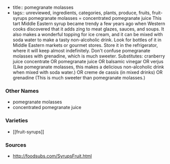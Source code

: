- title:: pomegranate molasses
- tags:: unreviewed, ingredients, categories, plants, produce, fruits, fruit-syrups
pomegranate molasses = concentrated pomegranate juice This tart Middle Eastern syrup became trendy a few years ago when Western cooks discovered that it adds zing to meat glazes, sauces, and soups. It also makes a wonderful topping for ice cream, and it can be mixed with soda water to make a tasty non-alcoholic drink. Look for bottles of it in Middle Eastern markets or gourmet stores. Store it in the refrigerator, where it will keep almost indefinitely. Don't confuse pomegranate molasses with grenadine, which is much sweeter. Substitutes: cranberry juice concentrate OR pomegranate juice OR balsamic vinegar OR verjus (Like pomegranate molasses, this makes a delicious non-alcoholic drink when mixed with soda water.) OR creme de cassis (in mixed drinks) OR grenadine (This is much sweeter than pomegranate molasses.)

### Other Names

* pomegranate molasses
* concentrated pomegranate juice

### Varieties

* [[fruit-syrups]]

### Sources
* http://foodsubs.com/SyrupsFruit.html
